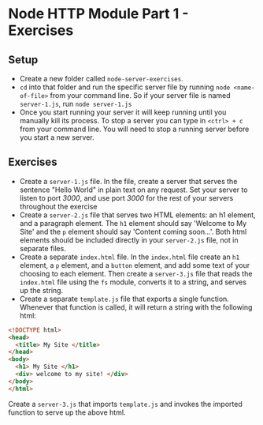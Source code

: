 # Node HTTP Module Part 1 - Exercises

## Setup

- Create a new folder called `node-server-exercises`.
- `cd` into that folder and run the specific server file by running `node <name-of-file>` from your command line. So if your server file is named `server-1.js`, run `node server-1.js`
- Once you start running your server it will keep running until you manually kill its process. To stop a server you can type in `<ctrl> + c` from your command line. You will need to stop a running server before you start a new server.

## Exercises

- Create a `server-1.js` file. In the file, create a server that serves the sentence "Hello World" in plain text on any request. Set your server to listen to port *3000*, and use port *3000* for the rest of your servers throughout the exercise
- Create a `server-2.js` file that serves two HTML elements: an h1 element, and a paragraph element. The `h1` element should say 'Welcome to My Site' and the `p` element should say 'Content coming soon...'. Both html elements should be included directly in your `server-2.js` file, not in separate files.
- Create a separate `index.html` file. In the `index.html` file create an `h1` element, a `p` element, and a `button` element, and add some text of your choosing to each element. Then create a `server-3.js` file that reads the `index.html` file using the `fs` module, converts it to a string, and serves up the string.
- Create a separate `template.js` file that exports a single function. Whenever that function is called, it will return a string with the following html:

```html
<!DOCTYPE html>
<head>
  <title> My Site </title>
</head>
<body>
  <h1> My Site </h1>
  <div> welcome to my site! </div>
</body>
</html>
```

Create a `server-3.js` that imports `template.js` and invokes the imported function to serve up the above html.